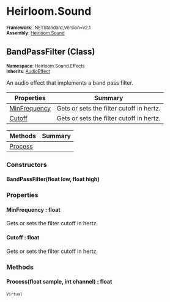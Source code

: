 # Heirloom.Sound

<small>**Framework**: .NETStandard,Version=v2.1</small>  
<small>**Assembly**: [Heirloom.Sound](../Heirloom.Sound/Heirloom.Sound.md)</small>  

## BandPassFilter (Class)
<small>**Namespace**: Heirloom.Sound.Effects</sub></small>  
<small>**Inherits**: [AudioEffect](Heirloom.Sound.AudioEffect.md)</small>  

An audio effect that implements a band pass filter.

| Properties                   | Summary                                  |
|------------------------------|------------------------------------------|
| [MinFrequency](#MINDFD88324) | Gets or sets the filter cutoff in hertz. |
| [Cutoff](#CUTEE3E05B1)       | Gets or sets the filter cutoff in hertz. |

| Methods                 | Summary |
|-------------------------|---------|
| [Process](#PRO1C94C308) |         |

### Constructors

#### BandPassFilter(float low, float high)

### Properties

#### <a name="MINDFD88324"></a>MinFrequency : float


Gets or sets the filter cutoff in hertz.

#### <a name="CUTEE3E05B1"></a>Cutoff : float


Gets or sets the filter cutoff in hertz.

### Methods

#### <a name="PRO1C94C308"></a>Process(float sample, int channel) : float
<small>`Virtual`</small>


